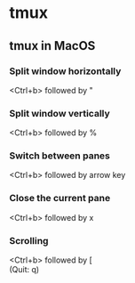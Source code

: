 # tmux

## tmux in MacOS
### Split window horizontally
<Ctrl+b> followed by "

### Split window vertically
<Ctrl+b> followed by %

### Switch between panes
<Ctrl+b> followed by arrow key

### Close the current pane
<Ctrl+b> followed by x

### Scrolling
<Ctrl+b> followed by [\
(Quit: q)
